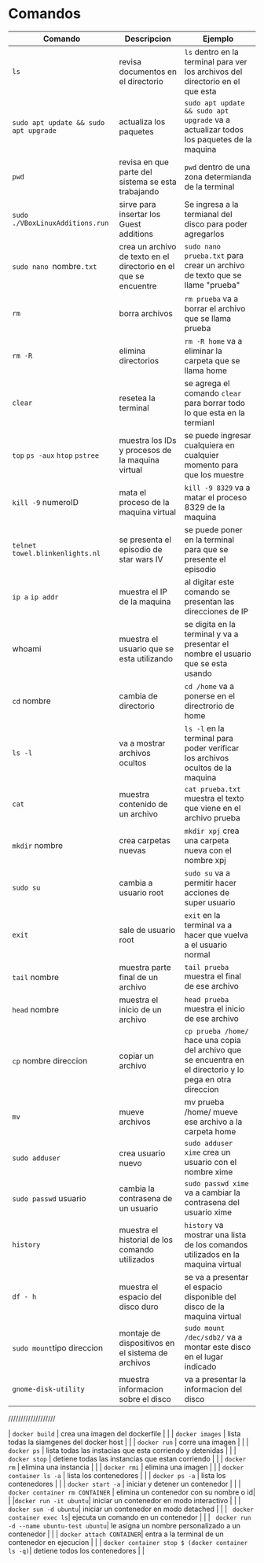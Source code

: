 # Comandos
| Comando | Descripcion | Ejemplo |
| ------- | ------------ | -------- |
| `ls` | revisa documentos en el directorio | `ls` dentro en la terminal para ver los archivos del directorio en el que esta |
| `sudo apt update && sudo apt upgrade`| actualiza los paquetes | `sudo apt update && sudo apt upgrade` va a actualizar todos los paquetes de la maquina |
| `pwd` | revisa en que parte del sistema se esta trabajando | `pwd` dentro de una zona determianda de la terminal |
| `sudo ./VBoxLinuxAdditions.run` | sirve para insertar los Guest additions | Se ingresa a la termianal del disco para poder agregarlos |
| `sudo nano `nombre`.txt` | crea un archivo de texto en el directorio en el que se encuentre | `sudo nano prueba.txt` para crear un archivo de texto que se llame "prueba" |
| `rm` | borra archivos | `rm prueba` va a borrar el archivo que se llama prueba |
| `rm -R` | elimina directorios | `rm -R home` va a eliminar la carpeta que se llama home |
| `clear` | resetea la terminal | se agrega el comando `clear` para borrar todo lo que esta en la termianl |
| `top` `ps -aux` `htop` `pstree` | muestra los IDs y procesos de la maquina virtual | se puede ingresar cualquiera en cualquier momento para que los muestre |
| `kill -9` numeroID | mata el proceso de la maquina virtual | `kill -9 8329` va a matar el proceso 8329 de la maquina |
| `telnet towel.blinkenlights.nl` | se presenta el episodio de star wars IV | se puede poner en la terminal para que se presente el episodio |
| `ip a` `ip addr` | muestra el IP de la maquina | al digitar este comando se presentan las direcciones de IP | 
| whoami | muestra el usuario que se esta utilizando | se digita en la terminal y va a presentar el nombre el usuario que se esta usando |
| `cd` nombre | cambia de directorio | `cd /home` va a ponerse en el directrorio de home |
| `ls -l` | va a mostrar archivos ocultos | `ls -l` en la terminal para poder verificar los archivos ocultos de la maquina |
| `cat` | muestra contenido de un archivo | `cat prueba.txt` muestra el texto que viene en el archivo prueba|
| `mkdir` nombre | crea carpetas nuevas | `mkdir xpj` crea una carpeta nueva con el nombre xpj |
| `sudo su` | cambia a usuario root| `sudo su` va a permitir hacer acciones de super usuario|
| `exit` | sale de usuario root |`exit` en la terminal va a hacer que vuelva a el usuario normal|
| `tail` nombre | muestra parte final de un archivo | `tail prueba` muestra el final de ese archivo |
| `head` nombre | muestra el inicio de un archivo | `head prueba` muestra el inicio de ese archivo |
| `cp` nombre direccion | copiar un archivo | `cp prueba /home/` hace una copia del archivo que se encuentra en el directorio y lo pega en otra direccion |
| `mv` | mueve archivos | mv prueba /home/ mueve ese archivo a la carpeta home |
| `sudo adduser` | crea usuario nuevo | `sudo adduser xime` crea un usuario con el nombre xime |
| `sudo passwd` usuario | cambia la contrasena de un usuario| `sudo passwd xime` va a cambiar la contrasena del usuario xime|
| `history` | muestra el historial de los comando utilizados | `history` va mostrar una lista de los comandos utilizados en la maquina virtual|
| `df - h` | muestra el espacio del disco duro | se va a presentar el espacio disponible del disco de la maquina virtual|
| `sudo mount`tipo direccion| montaje de dispositivos en el sistema de archivos | `sudo mount /dec/sdb2/` va a montar este disco en el lugar indicado|
| `gnome-disk-utility` | muestra informacion sobre el disco | va a presentar la informacion del disco |

///////////////////



| `docker build` | crea una imagen del dockerfile | |
| `docker images` | lista todas la siamgenes del docker host | |
| `docker run` | corre una imagen | |
| `docker ps` | lista todas las instacias que esta corriendo y detenidas | |
| `docker stop` | detiene todas las instancias que estan corriendo | |
| `docker rm` | elimina una instancia | |
| `docker rmi` | elimina una imagen | |
| `docker container ls -a` | lista los contenedores | |
| `docker ps -a` | lista los contenedores | |
| `docker start -a` | iniciar y detener un contenedor | |
| `docker container rm CONTAINER` | elimina un contenedor con su nombre o id| |
|`docker run -it ubuntu`| iniciar un contenedor en modo interactivo | |
| ` docker sun -d ubuntu`| iniciar un contenedor en modo detached | |
| ` docker container exec ls`| ejecuta un comando en un contenedor | |
| ` docker run -d --name ubuntu-test ubuntu`| le asigna un nombre personalizado a un contenedor | |
| `docker attach CONTAINER`| entra a la terminal de un contenedor en ejecucion | |
| `docker container stop $ (docker container ls -q)`| detiene todos los contenedores | |
